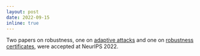 ```yaml
---
layout: post
date: 2022-09-15
inline: true
---
```

Two papers on robustness, one on [adaptive attacks](/publications#mujkanovic22defenses) and one on [robustness certificates](/publications#scholten22defenses), were accepted at NeurIPS 2022.